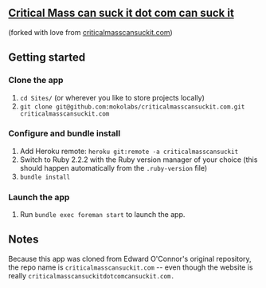 ## [Critical Mass can suck it dot com can suck it](http://criticalmasscansuckitdotcomcansuckit.com)

(forked with love from [criticalmasscansuckit.com](https://github.com/hober/criticalmasscansuckit.com))

## Getting started

### Clone the app
1. `cd Sites/` (or wherever you like to store projects locally)
2. `git clone git@github.com:mokolabs/criticalmasscansuckit.com.git criticalmasscansuckit.com`

### Configure and bundle install
1. Add Heroku remote: `heroku git:remote -a criticalmasscansuckit`
2. Switch to Ruby 2.2.2 with the Ruby version manager of your choice (this
should happen automatically from the `.ruby-version` file)
3. `bundle install`

### Launch the app
1. Run `bundle exec foreman start` to launch the app.

## Notes

Because this app was cloned from Edward O'Connor's original repository, the repo name is 
`criticalmasscansuckit.com` -- even though the website is really `criticalmasscansuckitdotcomcansuckit.com.`
